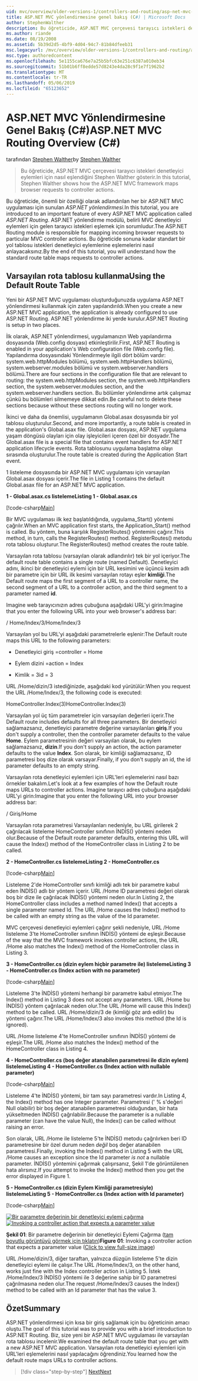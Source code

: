 ```yaml
---
uid: mvc/overview/older-versions-1/controllers-and-routing/asp-net-mvc-routing-overview-cs
title: ASP.NET MVC yönlendirmesine genel bakış (C#) | Microsoft Docs
author: StephenWalther
description: Bu öğreticide, ASP.NET MVC çerçevesi tarayıcı istekleri denetleyici eylemleri için nasıl eşlendiğini Stephen Walther gösterir.
ms.author: riande
ms.date: 08/19/2008
ms.assetid: 5b39d2d5-4bf9-4d04-94c7-81b84dfeeb31
msc.legacyurl: /mvc/overview/older-versions-1/controllers-and-routing/asp-net-mvc-routing-overview-cs
msc.type: authoredcontent
ms.openlocfilehash: 5e1155ca676e7a25b5bfc63e251c6387a010eb34
ms.sourcegitcommit: 51b01b6ff8edde57d8243e4da28c9f1e7f1962b2
ms.translationtype: MT
ms.contentlocale: tr-TR
ms.lasthandoff: 05/06/2019
ms.locfileid: "65123652"
---
```

# <a name="aspnet-mvc-routing-overview-c"></a><span data-ttu-id="799e8-103">ASP.NET MVC Yönlendirmesine Genel Bakış (C#)</span><span class="sxs-lookup"><span data-stu-id="799e8-103">ASP.NET MVC Routing Overview (C#)</span></span>

<span data-ttu-id="799e8-104">tarafından [Stephen Walther](https://github.com/StephenWalther)</span><span class="sxs-lookup"><span data-stu-id="799e8-104">by [Stephen Walther](https://github.com/StephenWalther)</span></span>

> <span data-ttu-id="799e8-105">Bu öğreticide, ASP.NET MVC çerçevesi tarayıcı istekleri denetleyici eylemleri için nasıl eşlendiğini Stephen Walther gösterir.</span><span class="sxs-lookup"><span data-stu-id="799e8-105">In this tutorial, Stephen Walther shows how the ASP.NET MVC framework maps browser requests to controller actions.</span></span>

<span data-ttu-id="799e8-106">Bu öğreticide, önemli bir özelliği olarak adlandırılan her bir ASP.NET MVC uygulaması için sunulan *ASP.NET yönlendirmesi*.</span><span class="sxs-lookup"><span data-stu-id="799e8-106">In this tutorial, you are introduced to an important feature of every ASP.NET MVC application called *ASP.NET Routing*.</span></span> <span data-ttu-id="799e8-107">ASP.NET yönlendirme modülü, belirli MVC denetleyici eylemleri için gelen tarayıcı istekleri eşlemek için sorumludur.</span><span class="sxs-lookup"><span data-stu-id="799e8-107">The ASP.NET Routing module is responsible for mapping incoming browser requests to particular MVC controller actions.</span></span> <span data-ttu-id="799e8-108">Bu öğreticide sonuna kadar standart bir yol tablosu istekleri denetleyici eylemlerine eşlemelerini nasıl anlayacaksınız.</span><span class="sxs-lookup"><span data-stu-id="799e8-108">By the end of this tutorial, you will understand how the standard route table maps requests to controller actions.</span></span>

## <a name="using-the-default-route-table"></a><span data-ttu-id="799e8-109">Varsayılan rota tablosu kullanma</span><span class="sxs-lookup"><span data-stu-id="799e8-109">Using the Default Route Table</span></span>

<span data-ttu-id="799e8-110">Yeni bir ASP.NET MVC uygulaması oluşturduğunuzda uygulama ASP.NET yönlendirmesi kullanmak için zaten yapılandırıldı.</span><span class="sxs-lookup"><span data-stu-id="799e8-110">When you create a new ASP.NET MVC application, the application is already configured to use ASP.NET Routing.</span></span> <span data-ttu-id="799e8-111">ASP.NET yönlendirme iki yerde kurulur.</span><span class="sxs-lookup"><span data-stu-id="799e8-111">ASP.NET Routing is setup in two places.</span></span>

<span data-ttu-id="799e8-112">İlk olarak, ASP.NET yönlendirmesi, uygulamanızın Web yapılandırma dosyasında (Web.config dosyası) etkinleştirilir.</span><span class="sxs-lookup"><span data-stu-id="799e8-112">First, ASP.NET Routing is enabled in your application's Web configuration file (Web.config file).</span></span> <span data-ttu-id="799e8-113">Yapılandırma dosyasındaki Yönlendirmeyle ilgili dört bölüm vardır: system.web.httpModules bölümü, system.web.httpHandlers bölümü, system.webserver.modules bölümü ve system.webserver.handlers bölümü.</span><span class="sxs-lookup"><span data-stu-id="799e8-113">There are four sections in the configuration file that are relevant to routing: the system.web.httpModules section, the system.web.httpHandlers section, the system.webserver.modules section, and the system.webserver.handlers section.</span></span> <span data-ttu-id="799e8-114">Bu bölümler yönlendirme artık çalışmaz çünkü bu bölümleri silmemeye dikkat edin.</span><span class="sxs-lookup"><span data-stu-id="799e8-114">Be careful not to delete these sections because without these sections routing will no longer work.</span></span>

<span data-ttu-id="799e8-115">İkinci ve daha da önemlisi, uygulamanın Global.asax dosyasında bir yol tablosu oluşturulur.</span><span class="sxs-lookup"><span data-stu-id="799e8-115">Second, and more importantly, a route table is created in the application's Global.asax file.</span></span> <span data-ttu-id="799e8-116">Global.asax dosyası, ASP.NET uygulama yaşam döngüsü olayları için olay işleyicileri içeren özel bir dosyadır.</span><span class="sxs-lookup"><span data-stu-id="799e8-116">The Global.asax file is a special file that contains event handlers for ASP.NET application lifecycle events.</span></span> <span data-ttu-id="799e8-117">Rota tablosunu uygulama başlatma olayı sırasında oluşturulur.</span><span class="sxs-lookup"><span data-stu-id="799e8-117">The route table is created during the Application Start event.</span></span>

<span data-ttu-id="799e8-118">1 listeleme dosyasında bir ASP.NET MVC uygulaması için varsayılan Global.asax dosyası içerir.</span><span class="sxs-lookup"><span data-stu-id="799e8-118">The file in Listing 1 contains the default Global.asax file for an ASP.NET MVC application.</span></span>

<span data-ttu-id="799e8-119">**1 - Global.asax.cs listeleme**</span><span class="sxs-lookup"><span data-stu-id="799e8-119">**Listing 1 - Global.asax.cs**</span></span>

[!code-csharp[Main](asp-net-mvc-routing-overview-cs/samples/sample1.cs)]

<span data-ttu-id="799e8-120">Bir MVC uygulaması ilk kez başlatıldığında, uygulama\_Start() yöntemi çağrılır.</span><span class="sxs-lookup"><span data-stu-id="799e8-120">When an MVC application first starts, the Application\_Start() method is called.</span></span> <span data-ttu-id="799e8-121">Bu yöntem, buna karşılık RegisterRoutes() yöntemini çağırır.</span><span class="sxs-lookup"><span data-stu-id="799e8-121">This method, in turn, calls the RegisterRoutes() method.</span></span> <span data-ttu-id="799e8-122">RegisterRoutes() metodu rota tablosu oluşturur.</span><span class="sxs-lookup"><span data-stu-id="799e8-122">The RegisterRoutes() method creates the route table.</span></span>

<span data-ttu-id="799e8-123">Varsayılan rota tablosu (varsayılan olarak adlandırılır) tek bir yol içeriyor.</span><span class="sxs-lookup"><span data-stu-id="799e8-123">The default route table contains a single route (named Default).</span></span> <span data-ttu-id="799e8-124">Denetleyici adını, ikinci bir denetleyici eylemi için bir URL kesimini ve üçüncü kesim adlı bir parametre için bir URL ilk kesimi varsayılan rotayı eşler **kimliği**.</span><span class="sxs-lookup"><span data-stu-id="799e8-124">The Default route maps the first segment of a URL to a controller name, the second segment of a URL to a controller action, and the third segment to a parameter named **id**.</span></span>

<span data-ttu-id="799e8-125">Imagine web tarayıcınızın adres çubuğuna aşağıdaki URL'yi girin:</span><span class="sxs-lookup"><span data-stu-id="799e8-125">Imagine that you enter the following URL into your web browser's address bar:</span></span>

<span data-ttu-id="799e8-126">/ Home/Index/3</span><span class="sxs-lookup"><span data-stu-id="799e8-126">/Home/Index/3</span></span>

<span data-ttu-id="799e8-127">Varsayılan yol bu URL'yi aşağıdaki parametrelerle eşlenir:</span><span class="sxs-lookup"><span data-stu-id="799e8-127">The Default route maps this URL to the following parameters:</span></span>

- <span data-ttu-id="799e8-128">Denetleyici giriş =</span><span class="sxs-lookup"><span data-stu-id="799e8-128">controller = Home</span></span>

- <span data-ttu-id="799e8-129">Eylem dizini =</span><span class="sxs-lookup"><span data-stu-id="799e8-129">action = Index</span></span>

- <span data-ttu-id="799e8-130">Kimlik = 3</span><span class="sxs-lookup"><span data-stu-id="799e8-130">id = 3</span></span>

<span data-ttu-id="799e8-131">URL /Home/dizin/3 istediğinizde, aşağıdaki kod yürütülür:</span><span class="sxs-lookup"><span data-stu-id="799e8-131">When you request the URL /Home/Index/3, the following code is executed:</span></span>

<span data-ttu-id="799e8-132">HomeController.Index(3)</span><span class="sxs-lookup"><span data-stu-id="799e8-132">HomeController.Index(3)</span></span>

<span data-ttu-id="799e8-133">Varsayılan yol üç tüm parametreler için varsayılan değerleri içerir.</span><span class="sxs-lookup"><span data-stu-id="799e8-133">The Default route includes defaults for all three parameters.</span></span> <span data-ttu-id="799e8-134">Bir denetleyici sağlamazsanız, denetleyici parametre değerine varsayılanları **giriş**.</span><span class="sxs-lookup"><span data-stu-id="799e8-134">If you don't supply a controller, then the controller parameter defaults to the value **Home**.</span></span> <span data-ttu-id="799e8-135">Eylem parametresinin değeri varsayılan olarak, bu eylem sağlamazsanız, **dizin**.</span><span class="sxs-lookup"><span data-stu-id="799e8-135">If you don't supply an action, the action parameter defaults to the value **Index**.</span></span> <span data-ttu-id="799e8-136">Son olarak, bir kimliği sağlamazsanız, ID parametresi boş dize olarak varsayar.</span><span class="sxs-lookup"><span data-stu-id="799e8-136">Finally, if you don't supply an id, the id parameter defaults to an empty string.</span></span>

<span data-ttu-id="799e8-137">Varsayılan rota denetleyici eylemleri için URL'leri eşlemelerini nasıl bazı örnekler bakalım.</span><span class="sxs-lookup"><span data-stu-id="799e8-137">Let's look at a few examples of how the Default route maps URLs to controller actions.</span></span> <span data-ttu-id="799e8-138">Imagine tarayıcı adres çubuğuna aşağıdaki URL'yi girin:</span><span class="sxs-lookup"><span data-stu-id="799e8-138">Imagine that you enter the following URL into your browser address bar:</span></span>

<span data-ttu-id="799e8-139">/ Giriş</span><span class="sxs-lookup"><span data-stu-id="799e8-139">/Home</span></span>

<span data-ttu-id="799e8-140">Varsayılan rota parametresi Varsayılanları nedeniyle, bu URL girilerek 2 çağrılacak listeleme HomeController sınıfının İNDİS() yöntemi neden olur.</span><span class="sxs-lookup"><span data-stu-id="799e8-140">Because of the Default route parameter defaults, entering this URL will cause the Index() method of the HomeController class in Listing 2 to be called.</span></span>

<span data-ttu-id="799e8-141">**2 - HomeController.cs listeleme**</span><span class="sxs-lookup"><span data-stu-id="799e8-141">**Listing 2 - HomeController.cs**</span></span>

[!code-csharp[Main](asp-net-mvc-routing-overview-cs/samples/sample2.cs)]

<span data-ttu-id="799e8-142">Listeleme 2'de HomeController sınıfı kimliği adlı tek bir parametre kabul eden İNDİS() adlı bir yöntem içerir. URL /Home ID parametresi değeri olarak boş bir dize ile çağrılacak İNDİS() yöntemi neden olur.</span><span class="sxs-lookup"><span data-stu-id="799e8-142">In Listing 2, the HomeController class includes a method named Index() that accepts a single parameter named Id. The URL /Home causes the Index() method to be called with an empty string as the value of the Id parameter.</span></span>

<span data-ttu-id="799e8-143">MVC çerçevesi denetleyici eylemleri çağırır şekli nedeniyle, URL /Home listeleme 3'te HomeController sınıfının İNDİS() yöntemi de eşleşir.</span><span class="sxs-lookup"><span data-stu-id="799e8-143">Because of the way that the MVC framework invokes controller actions, the URL /Home also matches the Index() method of the HomeController class in Listing 3.</span></span>

<span data-ttu-id="799e8-144">**3 - HomeController.cs (dizin eylem hiçbir parametre ile) listeleme**</span><span class="sxs-lookup"><span data-stu-id="799e8-144">**Listing 3 - HomeController.cs (Index action with no parameter)**</span></span>

[!code-csharp[Main](asp-net-mvc-routing-overview-cs/samples/sample3.cs)]

<span data-ttu-id="799e8-145">Listeleme 3'te İNDİS() yöntemi herhangi bir parametre kabul etmiyor.</span><span class="sxs-lookup"><span data-stu-id="799e8-145">The Index() method in Listing 3 does not accept any parameters.</span></span> <span data-ttu-id="799e8-146">URL /Home bu İNDİS() yöntem çağrılacak neden olur.</span><span class="sxs-lookup"><span data-stu-id="799e8-146">The URL /Home will cause this Index() method to be called.</span></span> <span data-ttu-id="799e8-147">URL /Home/dizin/3 de (kimliği göz ardı edilir) bu yöntemi çağırır.</span><span class="sxs-lookup"><span data-stu-id="799e8-147">The URL /Home/Index/3 also invokes this method (the Id is ignored).</span></span>

<span data-ttu-id="799e8-148">URL /Home listeleme 4'te HomeController sınıfının İNDİS() yöntemi de eşleşir.</span><span class="sxs-lookup"><span data-stu-id="799e8-148">The URL /Home also matches the Index() method of the HomeController class in Listing 4.</span></span>

<span data-ttu-id="799e8-149">**4 - HomeController.cs (boş değer atanabilen parametresi ile dizin eylem) listeleme**</span><span class="sxs-lookup"><span data-stu-id="799e8-149">**Listing 4 - HomeController.cs (Index action with nullable parameter)**</span></span>

[!code-csharp[Main](asp-net-mvc-routing-overview-cs/samples/sample4.cs)]

<span data-ttu-id="799e8-150">Listeleme 4'te İNDİS() yöntemi, bir tam sayı parametresi vardır.</span><span class="sxs-lookup"><span data-stu-id="799e8-150">In Listing 4, the Index() method has one Integer parameter.</span></span> <span data-ttu-id="799e8-151">Parametresi (' % s'değeri Null olabilir) bir boş değer atanabilen parametresi olduğundan, bir hata yükseltmeden İNDİS() çağrılabilir.</span><span class="sxs-lookup"><span data-stu-id="799e8-151">Because the parameter is a nullable parameter (can have the value Null), the Index() can be called without raising an error.</span></span>

<span data-ttu-id="799e8-152">Son olarak, URL /Home ile listeleme 5'te İNDİS() metodu çağrılırken beri ID parametresine bir özel durum neden *değil* boş değer atanabilen parametresi.</span><span class="sxs-lookup"><span data-stu-id="799e8-152">Finally, invoking the Index() method in Listing 5 with the URL /Home causes an exception since the Id parameter *is not* a nullable parameter.</span></span> <span data-ttu-id="799e8-153">İNDİS() yöntemini çağırmak çalışırsanız, Şekil 1'de görüntülenen hata alırsınız.</span><span class="sxs-lookup"><span data-stu-id="799e8-153">If you attempt to invoke the Index() method then you get the error displayed in Figure 1.</span></span>

<span data-ttu-id="799e8-154">**5 - HomeController.cs (dizin Eylem Kimliği parametresiyle) listeleme**</span><span class="sxs-lookup"><span data-stu-id="799e8-154">**Listing 5 - HomeController.cs (Index action with Id parameter)**</span></span>

[!code-csharp[Main](asp-net-mvc-routing-overview-cs/samples/sample5.cs)]

<span data-ttu-id="799e8-155">[![Bir parametre değerinin bir denetleyici eylemi çağırma](asp-net-mvc-routing-overview-cs/_static/image1.jpg)](asp-net-mvc-routing-overview-cs/_static/image1.png)</span><span class="sxs-lookup"><span data-stu-id="799e8-155">[![Invoking a controller action that expects a parameter value](asp-net-mvc-routing-overview-cs/_static/image1.jpg)](asp-net-mvc-routing-overview-cs/_static/image1.png)</span></span>

<span data-ttu-id="799e8-156">**Şekil 01**: Bir parametre değerinin bir denetleyici Eylemi Çağırma ([tam boyutlu görüntüyü görmek için tıklatın](asp-net-mvc-routing-overview-cs/_static/image2.png))</span><span class="sxs-lookup"><span data-stu-id="799e8-156">**Figure 01**: Invoking a controller action that expects a parameter value ([Click to view full-size image](asp-net-mvc-routing-overview-cs/_static/image2.png))</span></span>

<span data-ttu-id="799e8-157">URL /Home/dizin/3, diğer taraftan, yalnızca düzgün listeleme 5'te dizin denetleyici eylemi ile çalışır.</span><span class="sxs-lookup"><span data-stu-id="799e8-157">The URL /Home/Index/3, on the other hand, works just fine with the Index controller action in Listing 5.</span></span> <span data-ttu-id="799e8-158">İstek /Home/Index/3 İNDİS() yöntemi ile 3 değerine sahip bir ID parametresi çağrılmasına neden olur.</span><span class="sxs-lookup"><span data-stu-id="799e8-158">The request /Home/Index/3 causes the Index() method to be called with an Id parameter that has the value 3.</span></span>

## <a name="summary"></a><span data-ttu-id="799e8-159">Özet</span><span class="sxs-lookup"><span data-stu-id="799e8-159">Summary</span></span>

<span data-ttu-id="799e8-160">ASP.NET yönlendirmesi için kısa bir giriş sağlamak için bu öğreticinin amacı oluştu.</span><span class="sxs-lookup"><span data-stu-id="799e8-160">The goal of this tutorial was to provide you with a brief introduction to ASP.NET Routing.</span></span> <span data-ttu-id="799e8-161">Biz, size yeni bir ASP.NET MVC uygulaması ile varsayılan rota tablosu incelenir.</span><span class="sxs-lookup"><span data-stu-id="799e8-161">We examined the default route table that you get with a new ASP.NET MVC application.</span></span> <span data-ttu-id="799e8-162">Varsayılan rota denetleyici eylemleri için URL'leri eşlemelerini nasıl yapılacağını öğrendiniz.</span><span class="sxs-lookup"><span data-stu-id="799e8-162">You learned how the default route maps URLs to controller actions.</span></span>

> [!div class="step-by-step"]
> [<span data-ttu-id="799e8-163">Next</span><span class="sxs-lookup"><span data-stu-id="799e8-163">Next</span></span>](understanding-action-filters-cs.md)
